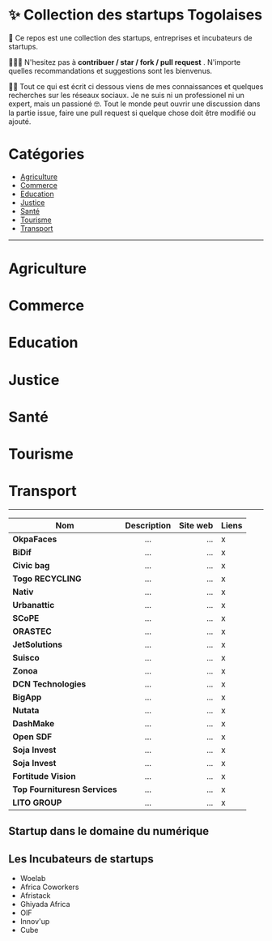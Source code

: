 # ✨ Collection des startups Togolaises
📑 Ce repos est une collection des startups, entreprises et incubateurs de startups.
 
👨🏿‍💻 N'hesitez pas à **contribuer / star / fork / pull request** . N'importe quelles recommandations et suggestions sont les bienvenus.

🖖🏿 Tout ce qui est écrit ci dessous viens de mes connaissances et quelques recherches sur les réseaux sociaux. Je ne suis ni un professionel ni un expert, mais un passioné 🤓. Tout le monde peut ouvrir une discussion dans la partie issue, faire une pull request si quelque chose doit être modifié ou ajouté.

# Catégories
* [Agriculture](#agriculture)
* [Commerce](#commerce)
* [Education](#deucation)
* [Justice](#justice)
* [Santé](#santé)
* [Tourisme](#tourisme)
* [Transport](#transport)

-------------
<div id='agriculture'/>

# Agriculture

<div id='commerce'/>

# Commerce

<div id='education'/>

# Education

<div id='justice'/>

# Justice

<div id='sante'/>

# Santé

<div id='tourisme'/>

# Tourisme

<div id='transport'/>

# Transport

---

| Nom | Description | Site web | Liens |
|----------|:-------------:|------:|:----| 
| **OkpaFaces** | ... | ... | x |
| **BiDif** | ... | ... | x |
| **Civic bag**| ... | ... | x |
| **Togo RECYCLING**| ... | ... | x |
| **Nativ**| ... | ... | x |
| **Urbanattic**| ... | ... | x |
| **SCoPE**| ... | ... | x |
| **ORASTEC**| ... | ... | x |
| **JetSolutions**| ... | ... | x |
| **Suisco**| ... | ... | x |
| **Zonoa**| ... | ... | x |
| **DCN Technologies**| ... | ... | x |
| **BigApp**| ... | ... | x |
| **Nutata**| ... | ... | x |
| **DashMake**| ... | ... | x |
| **Open SDF**| ... | ... | x |
| **Soja Invest**| ... | ... | x |
| **Soja Invest**| ... | ... | x |
| **Fortitude Vision**| ... | ... | x |
| **Top Fournituresn Services**| ... | ... | x |
| **LITO GROUP**| ... | ... | x |


## Startup dans le domaine du numérique
    
## Les Incubateurs de startups
- Woelab
- Africa Coworkers
- Afristack
- Ghiyada Africa
- OIF
- Innov'up
- Cube
